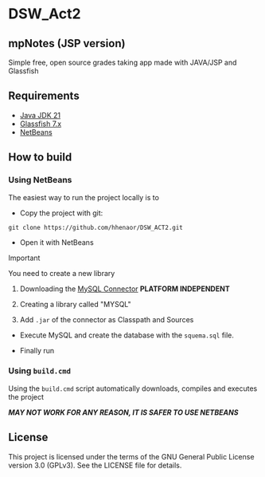 # DSW_Act2

## mpNotes (JSP version)

Simple free, open source grades taking app made with JAVA/JSP and Glassfish

## Requirements

- [Java JDK 21](https://www.oracle.com/java/technologies/javase/jdk23-archive-downloads.html)
- [Glassfish 7.x](https://glassfish.org/download.html)
- [NetBeans](https://netbeans.apache.org/front/main/download/nb25/)

## How to build

### Using NetBeans

The easiest way to run the project locally is to
- Copy the project with git:
 ````git
 git clone https://github.com/hhenaor/DSW_ACT2.git
 ````
- Open it with NetBeans
> [!IMPORTANT] 
>
> You need to create a new library 
> 
> 1. Downloading the [MySQL Connector](https://downloads.mysql.com/archives/c-j/) **PLATFORM INDEPENDENT**
> 
> 2. Creating a library called "MYSQL"
>
> 3. Add ``.jar`` of the connector as Classpath and Sources

- Execute MySQL and create the database with the ``squema.sql`` file. 

- Finally run

### Using ``build.cmd``

Using the ``build.cmd`` script automatically downloads, compiles and executes the project

***MAY NOT WORK FOR ANY REASON, IT IS SAFER TO USE NETBEANS***

## License

This project is licensed under the terms of the GNU General Public License version 3.0 (GPLv3).
See the LICENSE file for details.
